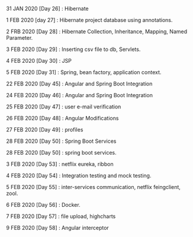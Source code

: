 31 JAN 2020 [Day 26] : Hibernate

1 FEB 2020 [day 27] : Hibernate project database using annotations.

2 FRB 2020 [Day 28] : Hibernate Collection, Inheritance, Mapping, Named Parameter.

3 FEB 2020 [Day 29] : Inserting csv file to db, Servlets.

4 FEB 2020 [Day 30] : JSP

5 FEB 2020 [Day 31] : Spring, bean factory, application context.

22 FEB 2020 [Day 45] : Angular and Spring Boot Integration

24 FEB 2020 [Day 46] : Angular and Spring Boot Integration

25 FEB 2020 [Day 47] : user e-mail verification

26 FEB 2020 [Day 48] : Angular Modifications

27 FEB 2020 [Day 49] : profiles

28 FEB 2020 [Day 50] : Spring Boot Services

28 FEB 2020 [Day 50] : spring boot services.

3 FEB 2020 [Day 53] : netflix eureka, ribbon

4 FEB 2020 [Day 54] : Integration testing and mock testing.

5 FEB 2020 [Day 55] : inter-services communication, netflix feingclient, zool. 

6 FEB 2020 [Day 56] : Docker.

7 FEB 2020 [Day 57] : file upload, highcharts 

9 FEB 2020 [Day 58] : Angular interceptor 